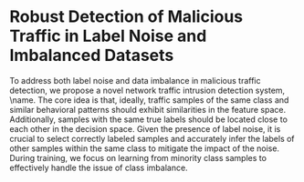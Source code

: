 # Robust Detection of Malicious Traffic in Label Noise and Imbalanced Datasets
To address both label noise and data imbalance in malicious traffic detection, we propose a novel network traffic intrusion detection system, \name. The core idea is that, ideally, traffic samples of the same class and similar behavioral patterns should exhibit similarities in the feature space. Additionally, samples with the same true labels should be located close to each other in the decision space. Given the presence of label noise, it is crucial to select correctly labeled samples and accurately infer the labels of other samples within the same class to mitigate the impact of the noise. During training, we focus on learning from minority class samples to effectively handle the issue of class imbalance.
